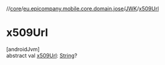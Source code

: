 //[core](../../../index.md)/[eu.epicompany.mobile.core.domain.jose](../index.md)/[JWK](index.md)/[x509Url](x509-url.md)

# x509Url

[androidJvm]\
abstract val [x509Url](x509-url.md): [String](https://kotlinlang.org/api/latest/jvm/stdlib/kotlin/-string/index.html)?

